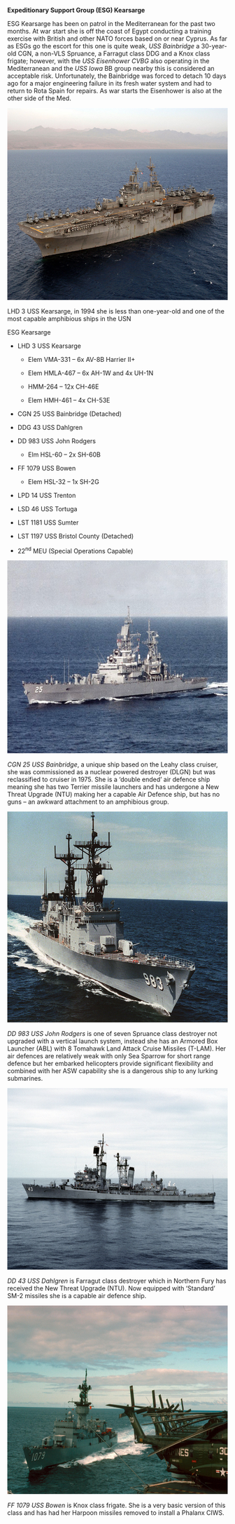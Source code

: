 **Expeditionary Support Group (ESG) Kearsarge**

ESG Kearsarge has been on patrol in the Mediterranean for the past two
months. At war start she is off the coast of Egypt conducting a training
exercise with British and other NATO forces based on or near Cyprus. As
far as ESGs go the escort for this one is quite weak, *USS Bainbridge* a
30-year-old CGN, a non-VLS Spruance, a Farragut class DDG and a Knox
class frigate; however, with the *USS Eisenhower CVBG* also operating in
the Mediterranean and the *USS Iowa* BB group nearby this is considered
an acceptable risk. Unfortunately, the Bainbridge was forced to detach
10 days ago for a major engineering failure in its fresh water system
and had to return to Rota Spain for repairs. As war starts the
Eisenhower is also at the other side of the Med.

<img src="/assets\images\nato\us\navy\amphibious\kearsarge\image1.jpg" style="width:6.38542in;height:4.56025in" />

LHD 3 USS Kearsarge, in 1994 she is less than one-year-old and one of
the most capable amphibious ships in the USN

ESG Kearsarge

-   LHD 3 USS Kearsarge

    -   Elem VMA-331 – 6x AV-8B Harrier II+

    -   Elem HMLA-467 – 6x AH-1W and 4x UH-1N

    -   HMM-264 – 12x CH-46E

    -   Elem HMH-461 – 4x CH-53E

-   CGN 25 USS Bainbridge (Detached)

-   DDG 43 USS Dahlgren

-   DD 983 USS John Rodgers

    -   Elm HSL-60 – 2x SH-60B

-   FF 1079 USS Bowen

    -   Elem HSL-32 – 1x SH-2G

-   LPD 14 USS Trenton

-   LSD 46 USS Tortuga

-   LST 1181 USS Sumter

-   LST 1197 USS Bristol County (Detached)

-   22<sup>nd</sup> MEU (Special Operations Capable)

<img src="/assets\images\nato\us\navy\amphibious\kearsarge\image2.jpg" style="width:6.41667in;height:4.58023in" />

*CGN 25 USS Bainbridge*, a unique ship based on the Leahy class cruiser,
she was commissioned as a nuclear powered destroyer (DLGN) but was
reclassified to cruiser in 1975. She is a ‘double ended’ air defence
ship meaning she has two Terrier missile launchers and has undergone a
New Threat Upgrade (NTU) making her a capable Air Defence ship, but has
no guns – an awkward attachment to an amphibious group.

<img src="/assets\images\nato\us\navy\amphibious\kearsarge\image3.jpg" style="width:6.59375in;height:5.00395in" />

*DD 983 USS John Rodgers* is one of seven Spruance class destroyer not
upgraded with a vertical launch system, instead she has an Armored Box
Launcher (ABL) with 8 Tomahawk Land Attack Cruise Missiles (T-LAM). Her
air defences are relatively weak with only Sea Sparrow for short range
defence but her embarked helicopters provide significant flexibility and
combined with her ASW capability she is a dangerous ship to any lurking
submarines.

<img src="/assets\images\nato\us\navy\amphibious\kearsarge\image4.jpeg" style="width:6.5in;height:4.31458in" />

*DD 43 USS Dahlgren* is Farragut class destroyer which in Northern Fury
has received the New Threat Upgrade (NTU). Now equipped with ‘Standard’
SM-2 missiles she is a capable air defence ship.

<img src="/assets\images\nato\us\navy\amphibious\kearsarge\image5.jpg" style="width:6.5in;height:4.4875in" />

*FF 1079 USS Bowen* is Knox class frigate. She is a very basic version
of this class and has had her Harpoon missiles removed to install a
Phalanx CIWS.
